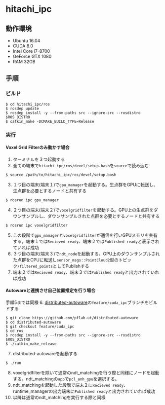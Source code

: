 # hitachi_ipc

## 動作環境
* Ubuntu 16.04
* CUDA 8.0
* Intel Core i7-8700
* GeForce GTX 1080
* RAM 32GB

## 手順
### ビルド
```
$ cd hitachi_ipc/ros
$ rosdep update
$ rosdep install -y --from-paths src --ignore-src --rosdistro $ROS_DISTRO
$ catkin_make -DCMAKE_BUILD_TYPE=Release
```

### 実行
#### Voxel Grid Filterのみ動かす場合
1. ターミナルを３つ起動する
2. 全ての端末で`hitachi_ipc/ros/devel/setup.bash`を`source`で読み込む
```
$ source /path/to/hitachi_ipc/ros/devel/setup.bash
```
3. １つ目の端末(端末１)で`gpu_manager`を起動する。生点群をGPUに転送し、生点群を必要とするノードと共有する
```
$ rosrun ipc gpu_manager
```
4. ２つ目の端末(端末２)で`voxelgridfilter`を起動する。GPU上の生点群をダウンサンプルし、ダウンサンプルされた点群を必要とするノードと共有する
```
$ rosrun ipc voxelgridfilter
```
5. この段階で`gpu_manager`と`voxelgridfilter`が通信を行いGPUメモリを共有する。端末１では`Recieved ready`、端末２では`Published ready`と表示されていれば成功
6. ３つ目の端末(端末３)で`ndt_node`を起動する。GPU上のダウンサンプルされた点群をCPUに転送し`sensor_msgs::PointCloud2`型のトピック`/filtered_points`としてPublishする
7. 端末２では`Recieved ready`、端末３では`Published ready`と出力されていれば成功

#### Autowareと連携させ自己位置推定を行う場合
手順5までは同様
6. [distributed-autoware](https://github.com/pflab-ut/distributed-autoware)の`feature/cuda_ipc`ブランチをビルドする
```
$ git clone https://github.com/pflab-ut/distributed-autoware
$ cd distributed-autoware
$ git checkout feature/cuda_ipc
$ cd ros
$ rosdep install -y --from-paths src --ignore-src --rosdistro $ROS_DISTRO
$ ./catkin_make_release
```
7. distributed-autowareを起動する
```
$ ./run
```
8. voxelgridfilterを除いて通常のndt_matchingを行う際と同様にノードを起動する。ndt_matchingの`app`で`pcl_anh_gpu`を選択する。
9. ndt_matchingを起動した段階で端末２に`Recieved ready`、runtime_managerの出力端末に`Published ready`と出力されていれば成功
10. 以降は通常のndt_matchingを実行する際と同様
